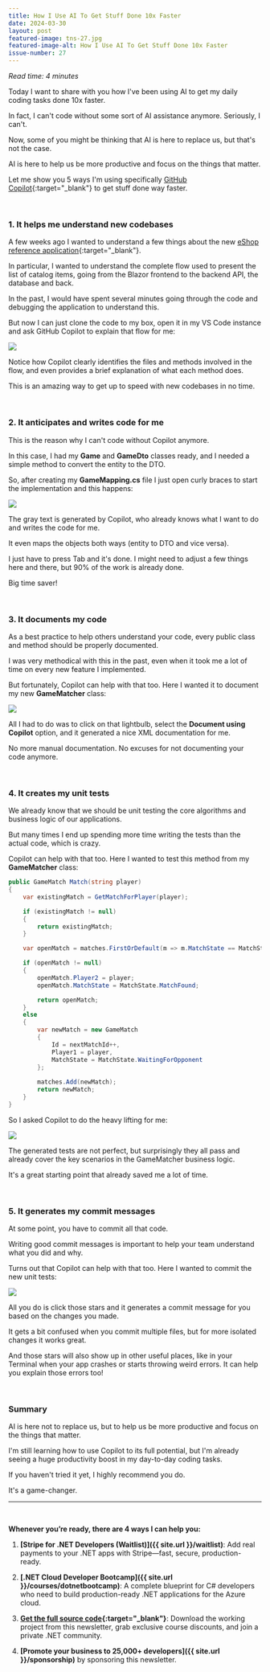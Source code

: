 ```yaml
---
title: How I Use AI To Get Stuff Done 10x Faster
date: 2024-03-30
layout: post
featured-image: tns-27.jpg
featured-image-alt: How I Use AI To Get Stuff Done 10x Faster
issue-number: 27
---
```


*Read time: 4 minutes*

Today I want to share with you how I've been using AI to get my daily coding tasks done 10x faster.

In fact, I can't code without some sort of AI assistance anymore. Seriously, I can't.

Now, some of you might be thinking that AI is here to replace us, but that's not the case. 

AI is here to help us be more productive and focus on the things that matter.

Let me show you 5 ways I'm using specifically [GitHub Copilot](https://copilot.github.com){:target="_blank"} to get stuff done way faster.

<br/>

### **1. It helps me understand new codebases**
A few weeks ago I wanted to understand a few things about the new [eShop reference application](https://github.com/dotnet/eShop){:target="_blank"}. 

In particular, I wanted to understand the complete flow used to present the list of catalog items, going from the Blazor frontend to the backend API, the database and back.

In the past, I would have spent several minutes going through the code and debugging the application to understand this.

But now I can just clone the code to my box, open it in my VS Code instance and ask GitHub Copilot to explain that flow for me:

![](/assets/images/copilot-explain-flow.png)

Notice how Copilot clearly identifies the files and methods involved in the flow, and even provides a brief explanation of what each method does.

This is an amazing way to get up to speed with new codebases in no time.

<br/>

### **2. It anticipates and writes code for me**
This is the reason why I can't code without Copilot anymore. 

In this case, I had my **Game** and **GameDto** classes ready, and I needed a simple method to convert the entity to the DTO.

So, after creating my **GameMapping.cs** file I just open curly braces to start the implementation and this happens:

![](/assets/images/copilot-ghost-text.jpg)

The gray text is generated by Copilot, who already knows what I want to do and writes the code for me. 

It even maps the objects both ways (entity to DTO and vice versa).

I just have to press Tab and it's done. I might need to adjust a few things here and there, but 90% of the work is already done.

Big time saver!

<br/>

### **3. It documents my code**
As a best practice to help others understand your code, every public class and method should be properly documented.

I was very methodical with this in the past, even when it took me a lot of time on every new feature I implemented.

But fortunately, Copilot can help with that too. Here I wanted it to document my new **GameMatcher** class:

![](/assets/images/copilot-document.jpg)

All I had to do was to click on that lightbulb, select the **Document using Copilot** option, and it generated a nice XML documentation for me.

No more manual documentation. No excuses for not documenting your code anymore.

<br/>

### **4. It creates my unit tests**
We already know that we should be unit testing the core algorithms and business logic of our applications. 

But many times I end up spending more time writing the tests than the actual code, which is crazy.

Copilot can help with that too. Here I wanted to test this method from my **GameMatcher** class:

```csharp
public GameMatch Match(string player)
{
    var existingMatch = GetMatchForPlayer(player);

    if (existingMatch != null)
    {
        return existingMatch;
    }

    var openMatch = matches.FirstOrDefault(m => m.MatchState == MatchState.WaitingForOpponent);

    if (openMatch != null)
    {
        openMatch.Player2 = player;
        openMatch.MatchState = MatchState.MatchFound;

        return openMatch;
    }
    else
    {
        var newMatch = new GameMatch
        {
            Id = nextMatchId++,
            Player1 = player,
            MatchState = MatchState.WaitingForOpponent
        };
        
        matches.Add(newMatch);
        return newMatch;
    }
}
```

So I asked Copilot to do the heavy lifting for me:

![](/assets/images/copilot-unit-tests.png)

The generated tests are not perfect, but surprisingly they all pass and already cover the key scenarios in the GameMatcher business logic. 

It's a great starting point that already saved me a lot of time.

<br/>

### **5. It generates my commit messages**
At some point, you have to commit all that code. 

Writing good commit messages is important to help your team understand what you did and why.

Turns out that Copilot can help with that too. Here I wanted to commit the new unit tests:

![](/assets/images/copilot-commit-message.jpg)

All you do is click those stars and it generates a commit message for you based on the changes you made.

It gets a bit confused when you commit multiple files, but for more isolated changes it works great.

And those stars will also show up in other useful places, like in your Terminal when your app crashes or starts throwing weird errors. It can help you explain those errors too!

<br/>

### **Summary**
AI is here not to replace us, but to help us be more productive and focus on the things that matter.

I'm still learning how to use Copilot to its full potential, but I'm already seeing a huge productivity boost in my day-to-day coding tasks.

If you haven't tried it yet, I highly recommend you do. 

It's a game-changer.

---

<br/>

**Whenever you’re ready, there are 4 ways I can help you:**

1. **[​Stripe for .NET Developers (Waitlist)​]({{ site.url }}/waitlist)**: Add real payments to your .NET apps with Stripe—fast, secure, production-ready.

2. **[.NET Cloud Developer Bootcamp]({{ site.url }}/courses/dotnetbootcamp)**: A complete blueprint for C# developers who need to build production-ready .NET applications for the Azure cloud.

3. **​[​Get the full source code](https://www.patreon.com/juliocasal){:target="_blank"}**: Download the working project from this newsletter, grab exclusive course discounts, and join a private .NET community.

4. **[Promote your business to 25,000+ developers]({{ site.url }}/sponsorship)** by sponsoring this newsletter.